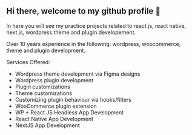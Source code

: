 ## Hi there, welcome to my github profile 👋

In here you will see my practice projects related to react js, react native, next js, wordpress theme and plugin developement.

Over 10 years experience in the following: wordpress, woocommerce, theme and plugin development. 

Services Offered: 
* Wordpress theme development via Figma designs 
* Wordpress plugin development 
* Plugin customizations 
* Theme customizations 
* Customizing plugin behaviour via hooks/filters 
* WooCommerce plugin extension 
* WP + React JS Headless App Development
* React Native App Development
* NextJS App Development
